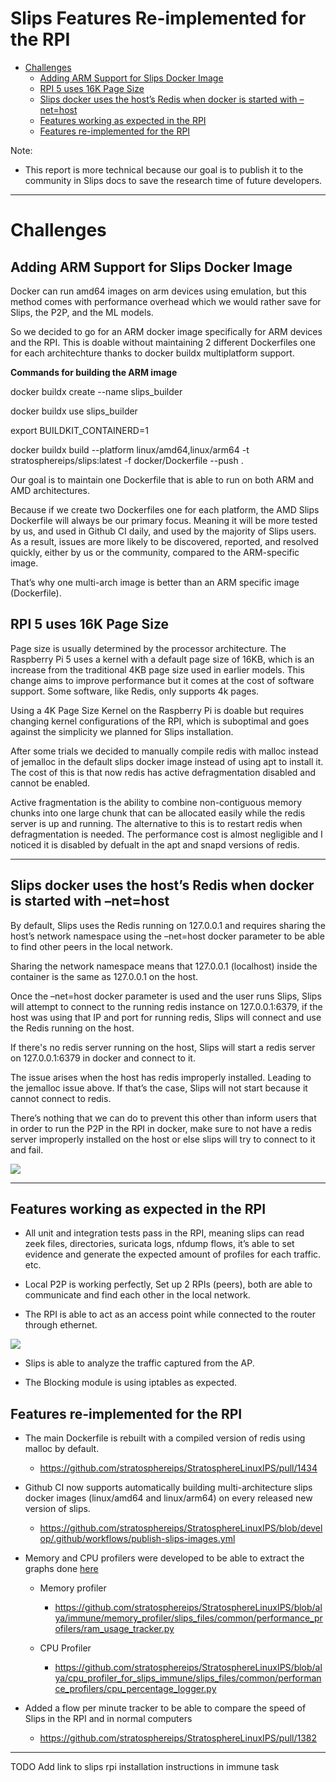 # Slips Features Re-implemented for the RPI

- [Challenges](#challenges)
  * [Adding ARM Support for Slips Docker Image](#adding-arm-support-for-slips-docker-image)
  * [RPI 5 uses 16K Page Size](#rpi-5-uses-16k-page-size)
  * [Slips docker uses the host’s Redis when docker is started with –net=host](#slips-docker-uses-the-host-s-redis-when-docker-is-started-with--net-host)
  * [Features working as expected in the RPI](#features-working-as-expected-in-the-rpi)
  * [Features re-implemented for the RPI](#features-re-implemented-for-the-rpi)


Note:

- This report is more technical because our goal is to publish it to the community in Slips docs to save the research time of future developers.

***


# Challenges

## Adding ARM Support for Slips Docker Image

Docker can run amd64 images on arm devices using emulation, but this method comes with performance overhead which we would rather save for Slips, the P2P, and the ML models.

So we decided to go for an ARM docker image specifically for ARM devices and the RPI. This is doable without maintaining 2 different Dockerfiles one for each architechture thanks to docker buildx multiplatform support.

**Commands for building the ARM image**

docker buildx create --name slips\_builder

docker buildx use slips\_builder

export BUILDKIT\_CONTAINERD=1

docker buildx build --platform linux/amd64,linux/arm64 -t stratosphereips/slips:latest -f docker/Dockerfile --push .

Our goal is to maintain one Dockerfile that is able to run on both ARM and AMD architectures.

Because if we create two Dockerfiles one for each platform, the AMD Slips Dockerfile will always be our primary focus. Meaning it will be more tested by us, and used in Github CI daily, and used by the majority of Slips users. As a result, issues are more likely to be discovered, reported, and resolved quickly, either by us or the community, compared to the ARM-specific image.

That’s why one multi-arch image is better than an ARM specific image (Dockerfile).


## RPI 5 uses 16K Page Size

Page size is usually determined by the processor architecture. The Raspberry Pi 5 uses a kernel with a default page size of 16KB, which is an increase from the traditional 4KB page size used in earlier models. This change aims to improve performance but it comes at the cost of software support. Some software, like Redis, only supports 4k pages.

Using a 4K Page Size Kernel on the Raspberry Pi is doable but requires changing kernel configurations of the RPI, which is suboptimal and goes against the simplicity we planned for Slips installation.

After some trials we decided to manually compile redis with malloc instead of jemalloc in the default slips docker image instead of using apt to install it. The cost of this is that now redis has active defragmentation disabled and cannot be enabled.

Active fragmentation is the ability to combine non-contiguous memory chunks into one large chunk that can be allocated easily while the redis server is up and running. The alternative to this is to restart redis when defragmentation is needed. The performance cost is almost negligible and I noticed it is disabled by defualt in the apt and snapd versions of redis.

***


## Slips docker uses the host’s Redis when docker is started with –net=host

By default, Slips uses the Redis running on 127.0.0.1 and requires sharing the host’s network namespace using the –net=host docker parameter to be able to find other peers in the local network.

Sharing the network namespace means that 127.0.0.1 (localhost) inside the container is the same as 127.0.0.1 on the host.

Once the –net=host docker parameter is used and the user runs Slips, Slips will attempt to connect to the running redis instance on 127.0.0.1:6379, if the host was using that IP and port for running redis, Slips will connect and use the Redis running on the host.

If there's no redis server running on the host, Slips will start a redis server on 127.0.0.1:6379 in docker and connect to it.

The issue arises when the host has redis improperly installed. Leading to the jemalloc issue above. If that’s the case, Slips will not start because it cannot connect to redis.

There’s nothing that we can do to prevent this other than inform users that in order to run the P2P in the RPI in docker, make sure to not have a redis server improperly installed on the host or else slips will try to connect to it and fail.

![](https://lh7-rt.googleusercontent.com/docsz/AD_4nXczu2WIRF5IoxGaq_T195Vb43EeLF0lupCCmCEXyGWKg-ATBOusM_u_ZNQW-k_tRzd6RxVcuLr6yfx6xv8DgRA0lh5F5eDqBPzrU_CoOemD8IDc9oRYzbAzdPvBhD41WDaBnZ3SiA?key=Nopfal0y76Khp78d42tUE1N6)

***


## Features working as expected in the RPI

- All unit and integration tests pass in the RPI, meaning slips can read zeek files, directories, suricata logs, nfdump flows, it’s able to set evidence and generate the expected amount of profiles for each traffic. etc.

- Local P2P is working perfectly, Set up 2 RPIs (peers), both are able to communicate and find each other in the local network.

- The RPI is able to act as an access point while connected to the router through ethernet.

![](https://lh7-rt.googleusercontent.com/docsz/AD_4nXe0ykIQ0TfFkQgM4lcsb9VUS0jRVzNA1sfqZ3fvu8SuIeqOEcaT7KzmcIcyYNFEvi79QmxtJhmbpTXwgEzy6WOmTxqUek2csL9iYPNMwQdrVX_yGLCGmALzOx_qyIsRFjeYf9BnBA?key=Nopfal0y76Khp78d42tUE1N6)

- Slips is able to analyze the traffic captured from the AP.

- The Blocking module is using iptables as expected.


## Features re-implemented for the RPI

- The main Dockerfile is rebuilt with a compiled version of redis using malloc by default.

  - <https://github.com/stratosphereips/StratosphereLinuxIPS/pull/1434>

- Github CI now supports automatically building multi-architecture slips docker images (linux/amd64 and linux/arm64) on every released new version of slips.

  - <https://github.com/stratosphereips/StratosphereLinuxIPS/blob/develop/.github/workflows/publish-slips-images.yml>

- Memory and CPU profilers were developed to be able to extract the graphs done [here](https://stratospherelinuxips.readthedocs.io/en/develop/immune/research_rpi_limitations_and_define_acceptable_performance_benchmarks.html#acceptable-performance-benchmarks)

  - Memory profiler

    - <https://github.com/stratosphereips/StratosphereLinuxIPS/blob/alya/immune/memory_profiler/slips_files/common/performance_profilers/ram_usage_tracker.py>

  - CPU Profiler

    - <https://github.com/stratosphereips/StratosphereLinuxIPS/blob/alya/cpu_profiler_for_slips_immune/slips_files/common/performance_profilers/cpu_percentage_logger.py>

- Added a flow per minute tracker to be able to compare the speed of Slips in the RPI and in normal computers

  - <https://github.com/stratosphereips/StratosphereLinuxIPS/pull/1382>




***

TODO Add link to slips rpi installation instructions in immune task
